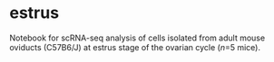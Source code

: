 # estrus
Notebook for scRNA-seq analysis of cells isolated from adult mouse oviducts (C57B6/J) at estrus stage of the ovarian cycle (*n*=5 mice).
